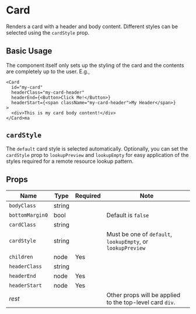 # Card

Renders a card with a header and body content. Different styles can be selected using the `cardStyle` prop.

## Basic Usage

The component itself only sets up the styling of the card and the contents are completely up to the user. E.g.,
```
<Card
  id="my-card"
  headerClass="my-card-header"
  headerEnd={<Button>Click Me!</Button>}
  headerStart={<span className="my-card-header">My Header</span>}
>
  <div>This is my card body content!</div>
</Card>ma
```

## `cardStyle`

The `default` card style is selected automatically. Optionally, you can set the `cardStyle` prop to `lookupPreview` and `lookupEmpty` for easy application of the styles required for a remote resource lookup pattern.

## Props

| Name | Type | Required | Note |
--- | --- | --- | --- |
| `bodyClass` | string | |
| `bottomMargin0` | bool | | Default is `false`
| `cardClass` | string | |
| `cardStyle` | string | | Must be one of `default`, `lookupEmpty`, or `lookupPreview`
| `children` | node | Yes |
| `headerClass` | string | |
| `headerEnd` | node | Yes |
| `headerStart` | node | Yes |
| _rest_ | | | Other props will be applied to the top-level card `div`. |

